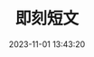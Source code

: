 ---
title: 即刻短文
date: 2023-11-01 13:43:20
type: says
cover: ""
desc: 分享生活的小确幸
leftend: ""
rightend: ""
---